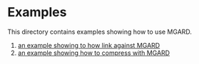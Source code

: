 # Examples

This directory contains examples showing how to use MGARD.

1. [an example showing to how link against MGARD][linking]
2. [an example showing how to compress with MGARD][compression]

[linking]: linking/README.md
[compression]: compression/README.md
